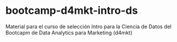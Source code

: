 # bootcamp-d4mkt-intro-ds
Material para el curso de selección Intro para la Ciencia de Datos del Bootcapm de Data Analytics para Marketing (d4mkt)
